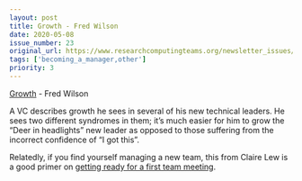 ```yaml
---
layout: post
title: Growth - Fred Wilson
date: 2020-05-08
issue_number: 23
original_url: https://www.researchcomputingteams.org/newsletter_issues/0023
tags: ['becoming_a_manager,other']
priority: 3
---
```


<!-- markdownlint-disable MD033 -->
<!-- markdownlint-disable MD041 -->
<!-- markdownlint-disable MD049 -->

[Growth](https://avc.com/2020/05/growth-2) - Fred Wilson

A VC describes growth he sees in several of his new technical leaders.  He sees two different syndromes in them; it’s much easier for him to grow the “Deer in headlights” new leader as opposed to those suffering from the incorrect confidence of “I got this”.

Relatedly, if you find yourself managing a new team, this from Claire Lew is a good primer on [getting ready for a first team meeting](https://knowyourteam.com/blog/2018/10/12/new-managers-heres-how-to-run-your-first-team-meeting/?utm_source=email&utm_medium=kytnewsletter).
